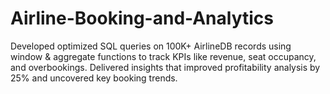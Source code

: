 # Airline-Booking-and-Analytics
Developed optimized SQL queries on 100K+ AirlineDB records using window &amp; aggregate functions to track KPIs like revenue, seat occupancy, and overbookings. Delivered insights that improved profitability analysis by 25% and uncovered key booking trends.
